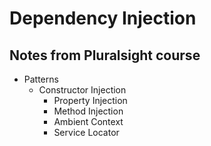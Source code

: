 # Dependency Injection

## Notes from Pluralsight course

* Patterns
  * Constructor Injection
    * Property Injection
    * Method Injection
    * Ambient Context
    * Service Locator
